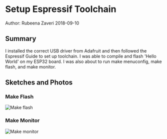#  Setup Espressif Toolchain

Author: Rubeena Zaveri 2018-09-10

## Summary

I installed the correct USB driver from Adafruit and then followed the Espressif Guide to set up toolchain. I was able to compile and flash 'Hello World' on my ESP32 board. I was also about to run make menuconfig, make flash, and make monitor. 


## Sketches and Photos

### Make Flash
![Make flash](https://i.imgur.com/rToxmK2.png)

### Make Monitor
![Make monitor](https://i.imgur.com/0HANYgZ.png)
